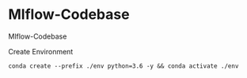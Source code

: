 # Mlflow-Codebase
Mlflow-Codebase

Create Environment

```
conda create --prefix ./env python=3.6 -y && conda activate ./env
```
